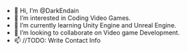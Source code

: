 - 👋 Hi, I’m @DarkEndain
- 👀 I’m interested in Coding Video Games.
- 🌱 I’m currently learning Unity Engine and Unreal Engine.
- 💞️ I’m looking to collaborate on Video game Development.
- 📫 //TODO: Write Contact Info

<!---
DarkEndain/DarkEndain is a ✨ special ✨ repository because its `README.md` (this file) appears on your GitHub profile.
You can click the Preview link to take a look at your changes.
--->
